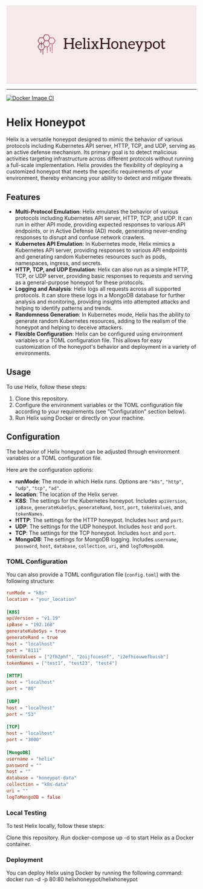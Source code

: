 <p align="center"> 
  <img src="images/cover.png" width="650" title="Helix" align="center">
</p>

---

[![Docker Image CI](https://github.com/Zeerg/helix-honeypot/actions/workflows/docker-image.yml/badge.svg)](https://github.com/Zeerg/helix-honeypot/actions/workflows/docker-image.yml)

# Helix Honeypot

Helix is a versatile honeypot designed to mimic the behavior of various protocols including Kubernetes API server, HTTP, TCP, and UDP, serving as an active defense mechanism. Its primary goal is to detect malicious activities targeting infrastructure across different protocols without running a full-scale implementation. Helix provides the flexibility of deploying a customized honeypot that meets the specific requirements of your environment, thereby enhancing your ability to detect and mitigate threats.

## Features

- **Multi-Protocol Emulation**: Helix emulates the behavior of various protocols including Kubernetes API server, HTTP, TCP, and UDP. It can run in either API mode, providing expected responses to various API endpoints, or in Active Defense (AD) mode, generating never-ending responses to disrupt and confuse network crawlers.
- **Kubernetes API Emulation**: In Kubernetes mode, Helix mimics a Kubernetes API server, providing responses to various API endpoints and generating random Kubernetes resources such as pods, namespaces, ingress, and secrets.
- **HTTP, TCP, and UDP Emulation**: Helix can also run as a simple HTTP, TCP, or UDP server, providing basic responses to requests and serving as a general-purpose honeypot for these protocols.
- **Logging and Analysis**: Helix logs all requests across all supported protocols. It can store these logs in a MongoDB database for further analysis and monitoring, providing insights into attempted attacks and helping to identify patterns and trends.
- **Randomness Generation**: In Kubernetes mode, Helix has the ability to generate random Kubernetes resources, adding to the realism of the honeypot and helping to deceive attackers.
- **Flexible Configuration**: Helix can be configured using environment variables or a TOML configuration file. This allows for easy customization of the honeypot's behavior and deployment in a variety of environments.


## Usage

To use Helix, follow these steps:

1. Clone this repository.
2. Configure the environment variables or the TOML configuration file according to your requirements (see "Configuration" section below).
3. Run Helix using Docker or directly on your machine.

## Configuration

The behavior of Helix honeypot can be adjusted through environment variables or a TOML configuration file. 

Here are the configuration options:

- **runMode**: The mode in which Helix runs. Options are `"k8s"`, `"http"`, `"udp"`, `"tcp"`, `"ad"`.
- **location**: The location of the Helix server.
- **K8S**: The settings for the Kubernetes honeypot. Includes `apiVersion`, `ipBase`, `generateKubeSys`, `generateRand`, `host`, `port`, `tokenValues`, and `tokenNames`.
- **HTTP**: The settings for the HTTP honeypot. Includes `host` and `port`.
- **UDP**: The settings for the UDP honeypot. Includes `host` and `port`.
- **TCP**: The settings for the TCP honeypot. Includes `host` and `port`.
- **MongoDB**: The settings for MongoDB logging. Includes `username`, `password`, `host`, `database`, `collection`, `uri`, and `logToMongoDB`.

### TOML Configuration

You can also provide a TOML configuration file (`config.toml`) with the following structure:

```toml
runMode = "k8s"
location = "your_location"

[K8S]
apiVersion = "v1.19"
ipBase = "192.168"
generateKubeSys = true
generateRand = true
host = "localhost"
port = "8111"
tokenValues = ["2fh2phf", "2oijfoiesnf", "i2efhiouwefbuisb"]
tokenNames = ["test1", "test23", "test4"]

[HTTP]
host = "localhost"
port = "80"

[UDP]
host = "localhost"
port = "53"

[TCP]
host = "localhost"
port = "3000"

[MongoDB]
username = "helix"
password = ""
host = ""
database = "honeypot-data"
collection = "k8s-data"
uri = ""
logToMongoDB = false
```

### Local Testing
To test Helix locally, follow these steps:

Clone this repository.
Run docker-compose up -d to start Helix as a Docker container.

### Deployment

You can deploy Helix using Docker by running the following command:
docker run -d -p 80:80 helixhoneypot/helixhoneypot
